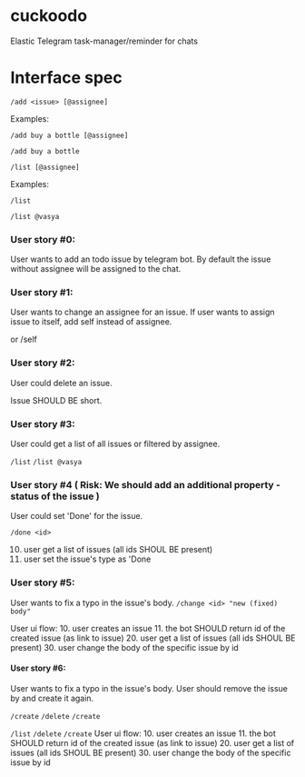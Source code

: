 # cuckoodo
Elastic Telegram task-manager/reminder for chats


# Interface spec

`/add <issue> [@assignee]`

  Examples:

  `/add buy a bottle [@assignee]`

  `/add buy a bottle`

`/list [@assignee]`

  Examples:

  `/list`

  `/list @vasya`


### User story #0:
  User wants to add an todo issue by telegram bot.
  By default the issue without assignee will be assigned to the chat.

### User story #1:
  User wants to change an assignee for an issue.
  If user wants to assign issue to itself, add self instead of assignee.
  
  or /self

### User story #2:
  User could delete an issue.

  Issue <id> SHOULD BE short.

### User story #3:
  User could get a list of all issues or filtered by assignee.

  `/list`
  `/list @vasya`

### User story #4 ( Risk: We should add an additional property - status of the issue )
  User could set 'Done' for the issue.

  `/done <id>`

  10. user get a list of issues (all ids SHOUL BE present)
  11. user set the issue's type as 'Done

### User story #5:
  User wants to fix a typo in the issue's body.
  `/change <id> "new (fixed) body"`

  User ui flow:
   10. user creates an issue
   11. the bot SHOULD return id of the created issue (as link to issue)
   20. user get a list of issues (all ids SHOUL BE present)
   30. user change the body of the specific issue by id

#### User story #6:
  User wants to fix a typo in the issue's body.
  User should remove the issue by <id> and create it again.

  `/create`
  `/delete`
  `/create`

  `/list`
  `/delete`
  `/create`
  User ui flow:
   10. user creates an issue
   11. the bot SHOULD return id of the created issue (as link to issue)
   20. user get a list of issues (all ids SHOUL BE present)
   30. user change the body of the specific issue by id

